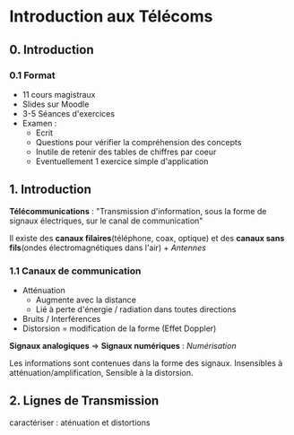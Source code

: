 # Introduction aux Télécoms
## 0. Introduction
### 0.1 Format
* 11 cours magistraux
* Slides sur Moodle
* 3-5 Séances d'exercices
* Examen :
    - Ecrit
    - Questions pour vérifier la compréhension des concepts
    - Inutile de retenir des tables de chiffres par coeur
    - Eventuellement 1 exercice simple d'application

## 1. Introduction
**Télécommunications** : "Transmission d'information, sous la forme de signaux électriques, sur le canal de communication"

Il existe des **canaux filaires**(téléphone, coax, optique) et des **canaux sans fils**(ondes électromagnétiques dans l'air) + *Antennes*

### 1.1 Canaux de communication
* Atténuation
  * Augmente avec la distance
  * Lié à perte d'énergie / radiation dans toutes directions
* Bruits / Interférences
* Distorsion = modification de la forme (Effet Doppler)

**Signaux analogiques** => **Signaux numériques** : *Numérisation*

Les informations sont contenues dans la forme des signaux. Insensibles à atténuation/amplification, Sensible à la distorsion.  


## 2. Lignes de Transmission
caractériser  :  aténuation et distortions
 
